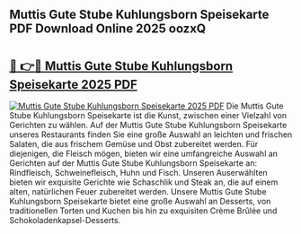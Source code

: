 ## Muttis Gute Stube Kuhlungsborn Speisekarte PDF Download Online 2025 oozxQ

# <h2><a href="http://gc781gf.nevu.top/?p=Muttis+Gute+Stube+Kuhlungsborn+Speisekarte">🔗 👉🔴 Muttis Gute Stube Kuhlungsborn Speisekarte 2025 PDF</a></h2>

[![Muttis Gute Stube Kuhlungsborn Speisekarte 2025 PDF](https://i.imgur.com/dBaPXMq.png)](http://gc781gf.nevu.top/?p=Muttis+Gute+Stube+Kuhlungsborn+Speisekarte)
Die Muttis Gute Stube Kuhlungsborn Speisekarte ist die Kunst, zwischen einer Vielzahl von Gerichten zu wählen. Auf der Muttis Gute Stube Kuhlungsborn Speisekarte unseres Restaurants finden Sie eine große Auswahl an leichten und frischen Salaten, die aus frischem Gemüse und Obst zubereitet werden. Für diejenigen, die Fleisch mögen, bieten wir eine umfangreiche Auswahl an Gerichten auf der Muttis Gute Stube Kuhlungsborn Speisekarte an: Rindfleisch, Schweinefleisch, Huhn und Fisch. Unseren Auserwählten bieten wir exquisite Gerichte wie Schaschlik und Steak an, die auf einem alten, natürlichen Feuer zubereitet werden. Unsere Muttis Gute Stube Kuhlungsborn Speisekarte bietet eine große Auswahl an Desserts, von traditionellen Torten und Kuchen bis hin zu exquisiten Crème Brûlée und Schokoladenkapsel-Desserts.
